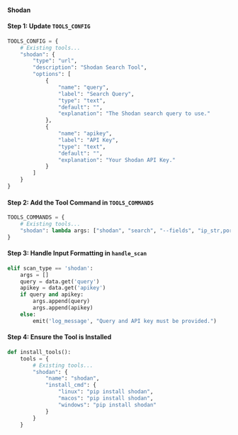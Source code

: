 #### Shodan

#### Step 1: Update `TOOLS_CONFIG`

```python
TOOLS_CONFIG = {
    # Existing tools...
    "shodan": {
        "type": "url",
        "description": "Shodan Search Tool",
        "options": [
            {
                "name": "query",
                "label": "Search Query",
                "type": "text",
                "default": "",
                "explanation": "The Shodan search query to use."
            },
            {
                "name": "apikey",
                "label": "API Key",
                "type": "text",
                "default": "",
                "explanation": "Your Shodan API Key."
            }
        ]
    }
}
```

#### Step 2: Add the Tool Command in `TOOLS_COMMANDS`

```python
TOOLS_COMMANDS = {
    # Existing tools...
    "shodan": lambda args: ["shodan", "search", "--fields", "ip_str,port,org", "--limit", "10"] + args
}
```

#### Step 3: Handle Input Formatting in `handle_scan`

```python
elif scan_type == 'shodan':
    args = []
    query = data.get('query')
    apikey = data.get('apikey')
    if query and apikey:
        args.append(query)
        args.append(apikey)
    else:
        emit('log_message', "Query and API key must be provided.")
```

#### Step 4: Ensure the Tool is Installed

```python
def install_tools():
    tools = {
        # Existing tools...
        "shodan": {
            "name": "shodan",
            "install_cmd": {
                "linux": "pip install shodan",
                "macos": "pip install shodan",
                "windows": "pip install shodan"
            }
        }
    }
```
